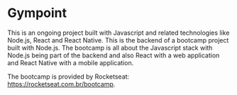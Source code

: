 # Gympoint

This is an ongoing project built with Javascript and related technologies like Node.js, React and React Native. This is the backend of a bootcamp project built with Node.js. The bootcamp is all about the Javascript stack with Node.js being part of the backend and also React with a web application and React Native with a mobile application.

The bootcamp is provided by Rocketseat: https://rocketseat.com.br/bootcamp.
